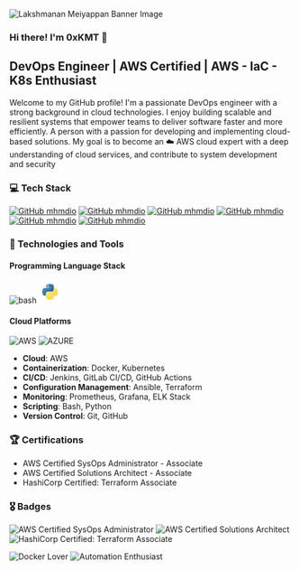 ![Lakshmanan Meiyappan Banner Image](https://w0.peakpx.com/wallpaper/1022/350/HD-wallpaper-artistic-pixel-art.jpg)

### Hi there! I'm 0xKMT 👋

## DevOps Engineer | AWS Certified | AWS - IaC - K8s Enthusiast

Welcome to my GitHub profile! I'm a passionate DevOps engineer with a strong background in cloud technologies. I enjoy building scalable and resilient systems that empower teams to deliver software faster and more efficiently. A person with a passion for developing and implementing cloud-based solutions. My goal is to become an :cloud: AWS cloud expert with a deep understanding of cloud services, and contribute to system development and security

### :computer: Tech Stack
[![GitHub mhmdio](https://img.shields.io/badge/Amazon_AWS-FF9900?style=for-the-badge&logo=amazonaws&logoColor=white)](https://aws.amazon.com/)
[![GitHub mhmdio](https://img.shields.io/badge/Terraform-7B42BC?style=for-the-badge&logo=terraform&logoColor=white)](https://terraform.io)
[![GitHub mhmdio](https://img.shields.io/badge/Docker-2CA5E0?style=for-the-badge&logo=docker&logoColor=white)](https://docker.com/)
[![GitHub mhmdio](https://img.shields.io/badge/Kubernetes-326ce5?style=for-the-badge&logo=kubernetes&logoColor=white)](https://kubernetes.io/)
[![GitHub mhmdio](https://img.shields.io/badge/CI%2FCD-4285F4?style=for-the-badge&logo=ci&logoColor=white)](https://en.wikipedia.org/wiki/CI/CD)
[![GitHub mhmdio](https://img.shields.io/badge/Python-3776AB?style=for-the-badge&logo=python&logoColor=white)](https://www.python.org/)


### 🔧 Technologies and Tools
#### Programming Language Stack
<p align="left"><img src="https://images-wixmp-ed30a86b8c4ca887773594c2.wixmp.com/i/3e1f6e5c-5238-4ecc-a0d5-f2deff1e4fb4/dcge67r-261eb5af-66f8-4786-94ac-bd535876fd45.png" alt="bash" title="bash" title="bash" width="40" height="40"/>  <img src="https://raw.githubusercontent.com/github/explore/80688e429a7d4ef2fca1e82350fe8e3517d3494d/topics/python/python.png" alt="python" title="python" width="40" height="40"/> <img </p>

#### Cloud Platforms
<p align="left"><img src="https://kineticit.com.au/wp-content/uploads/2022/10/AWS_logo-600x600.png" alt="AWS" title="AWS" width="40" height="40"/>  <img src="https://seeklogo.com/images/M/microsoft-azure-logo-2575D39E82-seeklogo.com.png" alt="AZURE" title="AZURE" width="40" height="40"/> <img </p>


- **Cloud**: AWS
- **Containerization**: Docker, Kubernetes
- **CI/CD**: Jenkins, GitLab CI/CD, GitHub Actions
- **Configuration Management**: Ansible, Terraform
- **Monitoring**: Prometheus, Grafana, ELK Stack
- **Scripting**: Bash, Python
- **Version Control**: Git, GitHub

### 🏆 Certifications

- AWS Certified SysOps Administrator - Associate
- AWS Certified Solutions Architect - Associate
- HashiCorp Certified: Terraform Associate

### 🎖️ Badges

![AWS Certified SysOps Administrator](https://img.shields.io/badge/AWS%20Certified-SysOps%20Administrator-FF9900?style=for-the-badge)
![AWS Certified Solutions Architect](https://img.shields.io/badge/AWS%20Certified-Solutions%20Architect-FF9900?style=for-the-badge)
![HashiCorp Certified: Terraform Associate](https://img.shields.io/badge/HashiCorp%20Certified-Terraform%20Associate-486C8D?style=for-the-badge)

![Docker Lover](https://img.shields.io/badge/Docker-Lover-2496ED?style=for-the-badge)
![Automation Enthusiast](https://img.shields.io/badge/Automation-Enthusiast-00C7B7?style=for-the-badge)
